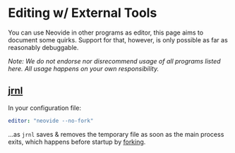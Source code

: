# Editing w/ External Tools

You can use Neovide in other programs as editor, this page aims to document some quirks. Support for
that, however, is only possible as far as reasonably debuggable.

_Note: We do not endorse nor disrecommend usage of all programs listed here. All usage happens on
your own responsibility._

## [jrnl](https://github.com/jrnl-org/jrnl)

In your configuration file:

```yaml
editor: "neovide --no-fork"
```

...as `jrnl` saves & removes the temporary file as soon as the main process exits, which happens
before startup by [forking](<https://en.wikipedia.org/wiki/Fork_(system_call)>).
